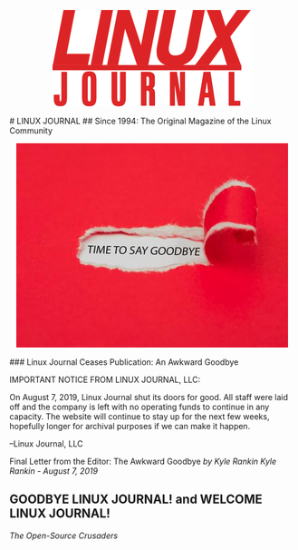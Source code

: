 <p align="center">
  <img src="https://raw.githubusercontent.com/acastroy/linuxjournal/master/img/Linux_Journal_ljlogo.png" alt="LINUX JOURNAL Since 1994: The Original Magazine of the Linux Community">
</p>
# LINUX JOURNAL
## Since 1994: The Original Magazine of the Linux Community

<p align="center">
<img src="https://raw.githubusercontent.com/acastroy/linuxjournal/master/img/Linux_Journal_bigstock-Torn-Red-Paper-Revealing-The-W-294597019_0.jpg" alt="TIME TO SAY GOODBYE">
</p>
### Linux Journal Ceases Publication: An Awkward Goodbye

IMPORTANT NOTICE FROM LINUX JOURNAL, LLC:

On August 7, 2019, Linux Journal shut its doors for good. All staff were laid off and the company is left with no operating funds to continue in any capacity. The website will continue to stay up for the next few weeks, hopefully longer for archival purposes if we can make it happen.

–Linux Journal, LLC

Final Letter from the Editor: The Awkward Goodbye
_by Kyle Rankin_
_Kyle Rankin - August 7, 2019_

## GOODBYE LINUX JOURNAL! and WELCOME LINUX JOURNAL!
_The Open-Source Crusaders_
